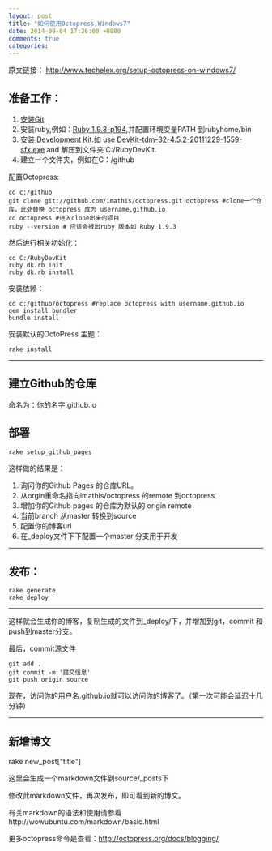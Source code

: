 ```yaml
---
layout: post
title: "如何使用Octopress,Windows7"
date: 2014-09-04 17:26:00 +0800
comments: true
categories: 
---
```


原文链接：
http://www.techelex.org/setup-octopress-on-windows7/

## 准备工作： ##
 
1. [安装Git](http://git-scm.com/)
1. 安装ruby,例如：[Ruby 1.9.3-p194](http://rubyforge.org/frs/download.php/76054/rubyinstaller-1.9.3-p194.exe),并配置环境变量PATH 到rubyhome/bin
1. 安装[ Development Kit](http://rubyinstaller.org/downloads/).如 use [DevKit-tdm-32-4.5.2-20111229-1559-sfx.exe](https://github.com/downloads/oneclick/rubyinstaller/DevKit-tdm-32-4.5.2-20111229-1559-sfx.exehttps://github.com/downloads/oneclick/rubyinstaller/DevKit-tdm-32-4.5.2-20111229-1559-sfx.exe) and 解压到文件夹 C:/RubyDevKit.
1. 建立一个文件夹，例如在C：/github 



配置Octopress:

    cd c:/github
    git clone git://github.com/imathis/octopress.git octopress #clone一个仓库，此处替换 octopress 成为 username.github.io
    cd octopress #进入clone出来的项目
    ruby --version # 应该会报出ruby 版本如 Ruby 1.9.3

然后进行相关初始化：	

    cd C:/RubyDevKit
    ruby dk.rb init
    ruby dk.rb install

安装依赖：

    cd c:/github/octopress #replace octopress with username.github.io
    gem install bundler
    bundle install

安装默认的OctoPress 主题：
    
    rake install


----------

## 建立Github的仓库 ##

命名为：你的名字.github.io

## 部署 ##

    rake setup_github_pages
这样做的结果是：

1. 询问你的Github Pages 的仓库URL。
1. 从orgin重命名指向imathis/octopress 的remote 到octopress
1. 增加你的Github pages 的仓库为默认的 origin remote
1. 当前branch 从master 转换到source
1. 配置你的博客url
1. 在_deploy文件下下配置一个master 分支用于开发
----------

## 发布： ##
	

    rake generate
    rake deploy


----------
这样就会生成你的博客，复制生成的文件到_deploy/下，并增加到git，commit 和push到master分支。

最后，commit源文件

    git add .
    git commit -m '提交信息'
    git push origin source

现在，访问你的用户名.github.io就可以访问你的博客了。（第一次可能会延迟十几分钟）


----------
## 新增博文 ##
rake new_post["title"]

这里会生成一个markdown文件到source/_posts下

修改此markdown文件，再次发布，即可看到新的博文。

有关markdown的语法和使用请参看http://wowubuntu.com/markdown/basic.html

更多octopress命令是查看：http://octopress.org/docs/blogging/